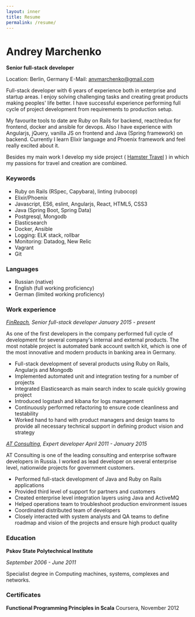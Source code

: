 ```yaml
---
layout: inner
title: Resume
permalink: /resume/
---
```


# Andrey Marchenko

**Senior full-stack developer**

Location: Berlin, Germany
E-Mail: anvmarchenko@gmail.com

Full-stack developer with 6 years of experience both in enterprise and startup areas. I enjoy solving challenging tasks and creating great products making peoples' life better. I have successful experience performing full cycle of project development from requirements to production setup.

My favourite tools to date are Ruby on Rails for backend, react/redux for frontend, docker and ansible for devops. Also I have experience with Angularjs, jQuery, vanilla JS on frontend and Java (Spring framework) on backend. Currently I learn Elixir language and Phoenix framework and feel really excited about it.

Besides my main work I develop my side project ( [Hamster Travel](http://hamster.travel/) ) in which my passions for travel and creation are combined.

### Keywords
* Ruby on Rails (RSpec, Capybara), linting (rubocop)
* Elixir/Phoenix
* Javascript, ES6, eslint, Angularjs, React, HTML5, CSS3
* Java (Spring Boot, Spring Data)
* Postgresql, Mongodb
* Elasticsearch
* Docker, Ansible
* Logging: ELK stack, rollbar
* Monitoring: Datadog, New Relic
* Vagrant
* Git

### Languages
* Russian (native)
* English (full working proficiency)
* German (limited working proficiency)

### Work experience

*[FinReach](http://finreach.de), Senior full-stack developer*
_January 2015 - present_

As one of the first developers in the company performed full cycle of development for several company's internal and external products. The most notable project is automated bank account switch kit, which is one of the most innovative and modern products in banking area in Germany.
* Full-stack development of several products using Ruby on Rails, Angularjs and Mongodb
* Implemented automated unit and integration testing for a number of projects
* Integrated Elasticsearch as main search index to scale quickly growing project
* Introduced logstash and kibana for logs management
* Continuously performed refactoring to ensure code cleanliness and testability
* Worked hand to hand with product managers and design teams to provide all necessary technical support in defining product vision and strategy


*[AT Consulting](http://at-consulting.ru), Expert developer*
_April 2011 - January 2015_

AT Consulting is one of the leading consulting and enterprise software developers in Russia. I worked as lead developer on several enterprise level, nationwide projects for government customers.
* Performed full-stack development of Java and Ruby on Rails applications
* Provided third level of support for partners and customers
* Created enterprise level integration layers using Java and ActiveMQ
* Helped operations team to troubleshoot production environment issues
* Coordinated distributed team of developers
* Closely interacted with system analysts and QA teams to define roadmap and vision of the projects and ensure high product quality

### Education

**Pskov State Polytechnical Institute**

_September 2006 - June 2011_

Specialist degree in Computing machines, systems, complexes and networks.

### Certificates

**Functional Programming Principles in Scala**
Coursera, November 2012

